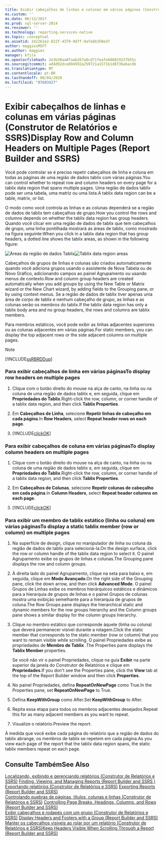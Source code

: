 ```yaml
---
title: Exibir cabeçalhos de linhas e colunas em várias páginas (Construtor de Relatórios e SSRS) | Microsoft Docs
ms.custom: ''
ms.date: 06/13/2017
ms.prod: sql-server-2014
ms.reviewer: ''
ms.technology: reporting-services-native
ms.topic: conceptual
ms.assetid: 2422b1e2-822f-4379-9d7f-9afebb350e3f
author: maggiesMSFT
ms.author: maggies
manager: kfile
ms.openlocfilehash: 2e3b38aa0faab267a0cd71feafe600829237b55c
ms.sourcegitcommit: ad4d92dce894592a259721a1571b1d8736abacdb
ms.translationtype: MT
ms.contentlocale: pt-BR
ms.lasthandoff: 08/04/2020
ms.locfileid: "87683427"
---
```

# <a name="display-row-and-column-headers-on-multiple-pages-report-builder-and-ssrs"></a><span data-ttu-id="e0002-102">Exibir cabeçalhos de linhas e colunas em várias páginas (Construtor de Relatórios e SSRS)</span><span class="sxs-lookup"><span data-stu-id="e0002-102">Display Row and Column Headers on Multiple Pages (Report Builder and SSRS)</span></span>
  <span data-ttu-id="e0002-103">Você pode controlar se é preciso repetir cabeçalhos de linha e coluna em todas as páginas de uma região de dados tablix com várias páginas.</span><span class="sxs-lookup"><span data-stu-id="e0002-103">You can control whether to repeat row and column headers on every page for a tablix data region that spans multiple pages.</span></span> <span data-ttu-id="e0002-104">Uma região de dados tablix pode ser uma tabela, uma matriz ou uma lista.</span><span class="sxs-lookup"><span data-stu-id="e0002-104">A tablix data region can be a table, matrix, or list.</span></span>  
  
 <span data-ttu-id="e0002-105">O modo como você controla as linhas e as colunas dependerá se a região de dados de tablix tem cabeçalhos de grupo.</span><span class="sxs-lookup"><span data-stu-id="e0002-105">How you control the rows and columns depends on whether the tablix data region has group headers.</span></span> <span data-ttu-id="e0002-106">Quando você clicar em uma região de dados de tablix que tem cabeçalhos de grupo, uma linha pontilhada mostrará as áreas de tablix, como mostrado na figura seguinte:</span><span class="sxs-lookup"><span data-stu-id="e0002-106">When you click in a tablix data region that has group headers, a dotted line shows the tablix areas, as shown in the following figure:</span></span>  
  
 <span data-ttu-id="e0002-107">![Áreas da região de dados Tablix](../media/rs-tablixareas.gif "Áreas da região de dados Tablix")</span><span class="sxs-lookup"><span data-stu-id="e0002-107">![Tablix data region areas](../media/rs-tablixareas.gif "Tablix data region areas")</span></span>  
  
 <span data-ttu-id="e0002-108">Cabeçalhos de grupos de linhas e colunas são criados automaticamente quando você adiciona grupos usando o assistente de Nova Tabela ou de Novo Gráfico, adicionando campos ao painel Agrupamento ou usando menus de contexto.</span><span class="sxs-lookup"><span data-stu-id="e0002-108">Row and column group headers are created automatically when you add groups by using the New Table or Matrix wizard or the New Chart wizard, by adding fields to the Grouping pane, or by using context menus.</span></span> <span data-ttu-id="e0002-109">Se a região de dados de tablix tiver apenas uma área de corpo de tablix e nenhum cabeçalho de grupo, as linhas e as colunas serão os membros do tablix.</span><span class="sxs-lookup"><span data-stu-id="e0002-109">If the tablix data region has only a tablix body area and no group headers, the rows and columns are tablix members.</span></span>  
  
 <span data-ttu-id="e0002-110">Para membros estáticos, você pode exibir as linhas adjacentes superiores ou as colunas adjacentes em várias páginas.</span><span class="sxs-lookup"><span data-stu-id="e0002-110">For static members, you can display the top adjacent rows or the side adjacent columns on multiple pages.</span></span>  
  
> [!NOTE]  
>  [!INCLUDE[ssRBRDDup](../../includes/ssrbrddup-md.md)]  
  
### <a name="to-display-row-headers-on-multiple-pages"></a><span data-ttu-id="e0002-111">Para exibir cabeçalhos de linha em várias páginas</span><span class="sxs-lookup"><span data-stu-id="e0002-111">To display row headers on multiple pages</span></span>  
  
1.  <span data-ttu-id="e0002-112">Clique com o botão direito do mouse na alça de canto, na linha ou na coluna de uma região de dados tablix e, em seguida, clique em **Propriedades do Tablix**.</span><span class="sxs-lookup"><span data-stu-id="e0002-112">Right-click the row, column, or corner handle of a tablix data region, and then click **Tablix Properties**.</span></span>  
  
2.  <span data-ttu-id="e0002-113">Em **Cabeçalhos de Linha**, selecione **Repetir linhas de cabeçalho em cada página**.</span><span class="sxs-lookup"><span data-stu-id="e0002-113">In **Row Headers**, select **Repeat header rows on each page**.</span></span>  
  
3.  [!INCLUDE[clickOK](../../../includes/clickok-md.md)]  
  
### <a name="to-display-column-headers-on-multiple-pages"></a><span data-ttu-id="e0002-114">Para exibir cabeçalhos de coluna em várias páginas</span><span class="sxs-lookup"><span data-stu-id="e0002-114">To display column headers on multiple pages</span></span>  
  
1.  <span data-ttu-id="e0002-115">Clique com o botão direito do mouse na alça de canto, na linha ou na coluna de uma região de dados tablix e, em seguida, clique em **Propriedades do Tablix**.</span><span class="sxs-lookup"><span data-stu-id="e0002-115">Right-click the row, column, or corner handle of a tablix data region, and then click **Tablix Properties**.</span></span>  
  
2.  <span data-ttu-id="e0002-116">Em **Cabeçalhos de Colunas**, selecione **Repetir colunas de cabeçalho em cada página**.</span><span class="sxs-lookup"><span data-stu-id="e0002-116">In **Column Headers**, select **Repeat header columns on each page**.</span></span>  
  
3.  [!INCLUDE[clickOK](../../../includes/clickok-md.md)]  
  
### <a name="to-display-a-static-tablix-member-row-or-column-on-multiple-pages"></a><span data-ttu-id="e0002-117">Para exibir um membro de tablix estático (linha ou coluna) em várias páginas</span><span class="sxs-lookup"><span data-stu-id="e0002-117">To display a static tablix member (row or column) on multiple pages</span></span>  
  
1.  <span data-ttu-id="e0002-118">Na superfície de design, clique no manipulador de linha ou coluna da região de dados de tablix para selecioná-la.</span><span class="sxs-lookup"><span data-stu-id="e0002-118">On the design surface, click the row or column handle of the tablix data region to select it.</span></span> <span data-ttu-id="e0002-119">O painel Agrupamento exibe os grupos de linhas e colunas.</span><span class="sxs-lookup"><span data-stu-id="e0002-119">The Grouping pane displays the row and column groups.</span></span>  
  
2.  <span data-ttu-id="e0002-120">À direita lado do painel Agrupamento, clique na seta para baixo e, em seguida, clique em **Modo Avançado**.</span><span class="sxs-lookup"><span data-stu-id="e0002-120">On the right side of the Grouping pane, click the down arrow, and then click **Advanced Mode**.</span></span> <span data-ttu-id="e0002-121">O painel Grupos de Linhas exibe os membros hierárquicos estáticos e dinâmicos para a hierarquia de grupos de linhas e o painel Grupos de colunas mostra uma exibição semelhante para a hierarquia de grupos de coluna.</span><span class="sxs-lookup"><span data-stu-id="e0002-121">The Row Groups pane displays the hierarchical static and dynamic members for the row groups hierarchy and the Column groups pane shows a similar display for the column groups hierarchy.</span></span>  
  
3.  <span data-ttu-id="e0002-122">Clique no membro estático que corresponde àquele (linha ou coluna) que deverá permanecer visível durante a rolagem.</span><span class="sxs-lookup"><span data-stu-id="e0002-122">Click the static member that corresponds to the static member (row or column) that you want to remain visible while scrolling.</span></span> <span data-ttu-id="e0002-123">O painel Propriedades exibe as propriedades de **Membro de Tablix** .</span><span class="sxs-lookup"><span data-stu-id="e0002-123">The Properties pane displays the **Tablix Member** properties.</span></span>  
  
     <span data-ttu-id="e0002-124">Se você não vir o painel Propriedades, clique na guia **Exibir** na parte superior da janela do Construtor de Relatórios e clique em **Propriedades**.</span><span class="sxs-lookup"><span data-stu-id="e0002-124">If you don't see the Properties pane, click the **View** tab at the top of the Report Builder window and then click **Properties**.</span></span>  
  
4.  <span data-ttu-id="e0002-125">No painel Propriedades, defina **RepeatOnNewPage** como True.</span><span class="sxs-lookup"><span data-stu-id="e0002-125">In the Properties pane, set **RepeatOnNewPage** to True.</span></span>  
  
5.  <span data-ttu-id="e0002-126">Defina **KeepWithGroup** como After.</span><span class="sxs-lookup"><span data-stu-id="e0002-126">Set **KeepWithGroup** to After.</span></span>  
  
6.  <span data-ttu-id="e0002-127">Repita essa etapa para todos os membros adjacentes desejados.</span><span class="sxs-lookup"><span data-stu-id="e0002-127">Repeat this for as many adjacent members as you want to repeat.</span></span>  
  
7.  <span data-ttu-id="e0002-128">Visualize o relatório.</span><span class="sxs-lookup"><span data-stu-id="e0002-128">Preview the report.</span></span>  
  
 <span data-ttu-id="e0002-129">À medida que você exibe cada página do relatório que a região de dados do tablix abrange, os membros de tablix se repetem em cada página.</span><span class="sxs-lookup"><span data-stu-id="e0002-129">As you view each page of the report that the tablix data region spans, the static tablix members repeat on each page.</span></span>  
  
## <a name="see-also"></a><span data-ttu-id="e0002-130">Consulte Também</span><span class="sxs-lookup"><span data-stu-id="e0002-130">See Also</span></span>  
 <span data-ttu-id="e0002-131">[Localizando, exibindo e gerenciando relatórios &#40;Construtor de Relatórios e SSRS&#41;](../report-builder/finding-viewing-and-managing-reports-report-builder-and-ssrs.md) </span><span class="sxs-lookup"><span data-stu-id="e0002-131">[Finding, Viewing, and Managing Reports &#40;Report Builder and SSRS &#41;](../report-builder/finding-viewing-and-managing-reports-report-builder-and-ssrs.md) </span></span>  
 <span data-ttu-id="e0002-132">[Exportando relatórios &#40;Construtor de Relatórios e SSRS&#41;](../report-builder/export-reports-report-builder-and-ssrs.md) </span><span class="sxs-lookup"><span data-stu-id="e0002-132">[Exporting Reports &#40;Report Builder and SSRS&#41;](../report-builder/export-reports-report-builder-and-ssrs.md) </span></span>  
 <span data-ttu-id="e0002-133">[Controlando quebras de páginas, títulos, colunas e linhas &#40;Construtor de Relatórios e SSRS&#41;](controlling-page-breaks-headings-columns-and-rows-report-builder-and-ssrs.md) </span><span class="sxs-lookup"><span data-stu-id="e0002-133">[Controlling Page Breaks, Headings, Columns, and Rows &#40;Report Builder and SSRS&#41;](controlling-page-breaks-headings-columns-and-rows-report-builder-and-ssrs.md) </span></span>  
 <span data-ttu-id="e0002-134">[Exibir cabeçalhos e rodapés com um grupo &#40;Construtor de Relatórios e SSRS&#41;](display-headers-and-footers-with-a-group-report-builder-and-ssrs.md) </span><span class="sxs-lookup"><span data-stu-id="e0002-134">[Display Headers and Footers with a Group &#40;Report Builder and SSRS&#41;](display-headers-and-footers-with-a-group-report-builder-and-ssrs.md) </span></span>  
 [<span data-ttu-id="e0002-135">Manter os cabeçalhos visíveis ao rolar por um relatório &#40;Construtor de Relatórios e SSRS&#41;</span><span class="sxs-lookup"><span data-stu-id="e0002-135">Keep Headers Visible When Scrolling Through a Report &#40;Report Builder and SSRS&#41;</span></span>](keep-headers-visible-when-scrolling-through-a-report-report-builder-and-ssrs.md)  
  
  
